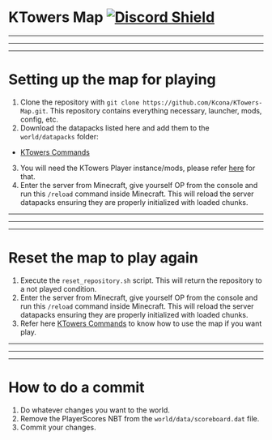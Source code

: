 # KTowers Map [<img src="https://discord.com/api/guilds/1198811434436538399/widget.png?style=shield" alt="Discord Shield"/>](https://discord.gg/nvR8RwQnVE)
---
---
---
# Setting up the map for playing
1. Clone the repository with ``git clone https://github.com/Kcona/KTowers-Map.git``. This repository contains everything necessary, launcher, mods, config, etc.
2. Download the datapacks listed here and add them to the ``world/datapacks`` folder:
- [KTowers Commands](https://github.com/Kcona/KTowers-Commands)
3. You will need the KTowers Player instance/mods, please refer [here](https://github.com/Kcona/KTowers-Player) for that.
4. Enter the server from Minecraft, give yourself OP from the console and run this ``/reload`` command inside Minecraft. This will reload the server datapacks ensuring they are properly initialized with loaded chunks.
---
---
---
# Reset the map to play again
1. Execute the ``reset_repository.sh`` script. This will return the repository to a not played condition.
2. Enter the server from Minecraft, give yourself OP from the console and run this ``/reload`` command inside Minecraft. This will reload the server datapacks ensuring they are properly initialized with loaded chunks.
3. Refer here [KTowers Commands](https://github.com/Kcona/KTowers-Commands) to know how to use the map if you want play.
---
---
---
# How to do a commit
1. Do whatever changes you want to the world.
2. Remove the PlayerScores NBT from the ``world/data/scoreboard.dat`` file.
3. Commit your changes.
